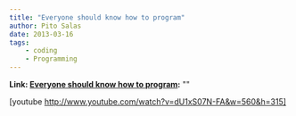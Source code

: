```yaml
---
title: "Everyone should know how to program"
author: Pito Salas
date: 2013-03-16
tags:
    - coding
    - Programming
---
```


**Link: [Everyone should know how to program](None):** ""

[youtube http://www.youtube.com/watch?v=dU1xS07N-FA&w=560&h=315]


